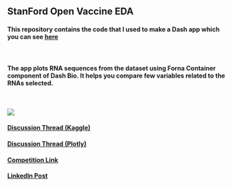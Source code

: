 ## StanFord Open Vaccine EDA

#### This repository contains the code that I used to make a Dash app which you can see [here](https://rna-dash.herokuapp.com/)

</br>

#### The app plots RNA sequences from the dataset using Forna Container component of Dash Bio. It helps you compare few variables related to the RNAs selected. 

</br>

![](https://github.com/atharva-2001/stanford-covid-vaccine/blob/master/bin/gif/dash-rna2.gif)

#### [Discussion Thread (Kaggle)](https://www.kaggle.com/c/stanford-covid-vaccine/discussion/183973)

#### [Discussion Thread (Plotly)](https://community.plotly.com/t/show-and-tell-rna-visualization-app-for-covid-vaccine-competition-by-stanford-eterna/45050)

#### [Competition Link](https://www.kaggle.com/c/stanford-covid-vaccine/overview)
#### [LinkedIn Post](https://www.linkedin.com/posts/plotly_datascience-covid-kaggle-ugcPost-6712483900549152768-f5Kx)
